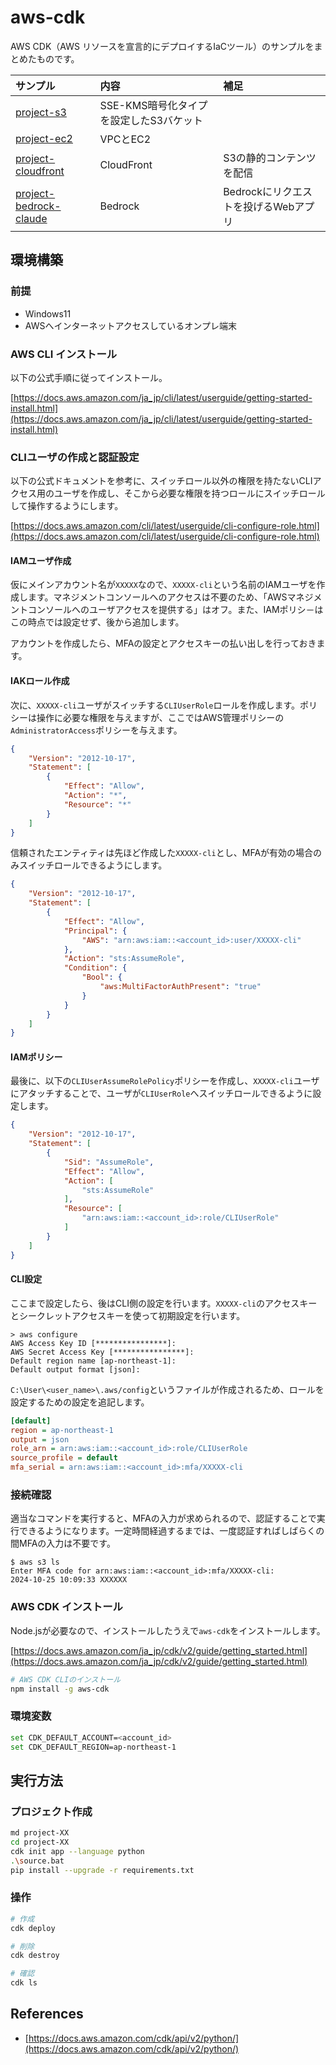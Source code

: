# aws-cdk

AWS CDK（AWS リソースを宣言的にデプロイするIaCツール）のサンプルをまとめたものです。

|サンプル|内容|補足|
|:--|:--|:--|
|[project-s3](https://github.com/JuvenileTalk9/aws-cdk/tree/main/project-s3)|SSE-KMS暗号化タイプを設定したS3バケット||
|[project-ec2](https://github.com/JuvenileTalk9/aws-cdk/tree/main/project-ec2)|VPCとEC2||
|[project-cloudfront](https://github.com/JuvenileTalk9/aws-cdk/tree/main/project-cloudfront)|CloudFront|S3の静的コンテンツを配信|
|[project-bedrock-claude](https://github.com/JuvenileTalk9/aws-cdk/tree/main/project-bedrock-claude)|Bedrock|Bedrockにリクエストを投げるWebアプリ|

## 環境構築

### 前提

- Windows11
- AWSへインターネットアクセスしているオンプレ端末

### AWS CLI インストール

以下の公式手順に従ってインストール。

[https://docs.aws.amazon.com/ja_jp/cli/latest/userguide/getting-started-install.html](https://docs.aws.amazon.com/ja_jp/cli/latest/userguide/getting-started-install.html)

### CLIユーザの作成と認証設定

以下の公式ドキュメントを参考に、スイッチロール以外の権限を持たないCLIアクセス用のユーザを作成し、そこから必要な権限を持つロールにスイッチロールして操作するようにします。

[https://docs.aws.amazon.com/cli/latest/userguide/cli-configure-role.html](https://docs.aws.amazon.com/cli/latest/userguide/cli-configure-role.html)

#### IAMユーザ作成

仮にメインアカウント名が`XXXXX`なので、`XXXXX-cli`という名前のIAMユーザを作成します。マネジメントコンソールへのアクセスは不要のため、「AWSマネジメントコンソールへのユーザアクセスを提供する」はオフ。また、IAMポリシ－はこの時点では設定せず、後から追加します。

アカウントを作成したら、MFAの設定とアクセスキーの払い出しを行っておきます。

#### IAKロール作成

次に、`XXXXX-cli`ユーザがスイッチする`CLIUserRole`ロールを作成します。ポリシーは操作に必要な権限を与えますが、ここではAWS管理ポリシーの`AdministratorAccess`ポリシーを与えます。

```json
{
    "Version": "2012-10-17",
    "Statement": [
        {
            "Effect": "Allow",
            "Action": "*",
            "Resource": "*"
        }
    ]
}
```

信頼されたエンティティは先ほど作成した`XXXXX-cli`とし、MFAが有効の場合のみスイッチロールできるようにします。

```json
{
    "Version": "2012-10-17",
    "Statement": [
        {
            "Effect": "Allow",
            "Principal": {
                "AWS": "arn:aws:iam::<account_id>:user/XXXXX-cli"
            },
            "Action": "sts:AssumeRole",
            "Condition": {
                "Bool": {
                    "aws:MultiFactorAuthPresent": "true"
                }
            }
        }
    ]
}
```

#### IAMポリシー

最後に、以下の`CLIUserAssumeRolePolicy`ポリシーを作成し、`XXXXX-cli`ユーザにアタッチすることで、ユーザが`CLIUserRole`へスイッチロールできるように設定します。

```json
{
    "Version": "2012-10-17",
    "Statement": [
        {
            "Sid": "AssumeRole",
            "Effect": "Allow",
            "Action": [
                "sts:AssumeRole"
            ],
            "Resource": [
                "arn:aws:iam::<account_id>:role/CLIUserRole"
            ]
        }
    ]
}
```

#### CLI設定

ここまで設定したら、後はCLI側の設定を行います。`XXXXX-cli`のアクセスキーとシークレットアクセスキーを使って初期設定を行います。

```
> aws configure
AWS Access Key ID [****************]: 
AWS Secret Access Key [****************]: 
Default region name [ap-northeast-1]: 
Default output format [json]: 
```

`C:\User\<user_name>\.aws/config`というファイルが作成されるため、ロールを設定するための設定を追記します。

```ini
[default]
region = ap-northeast-1
output = json
role_arn = arn:aws:iam::<account_id>:role/CLIUserRole
source_profile = default
mfa_serial = arn:aws:iam::<account_id>:mfa/XXXXX-cli
```

### 接続確認

適当なコマンドを実行すると、MFAの入力が求められるので、認証することで実行できるようになります。一定時間経過するまでは、一度認証すればしばらくの間MFAの入力は不要です。

```
$ aws s3 ls
Enter MFA code for arn:aws:iam::<account_id>:mfa/XXXXX-cli:
2024-10-25 10:09:33 XXXXXX
```

### AWS CDK インストール

Node.jsが必要なので、インストールしたうえで`aws-cdk`をインストールします。

[https://docs.aws.amazon.com/ja_jp/cdk/v2/guide/getting_started.html](https://docs.aws.amazon.com/ja_jp/cdk/v2/guide/getting_started.html)

```bash
# AWS CDK CLIのインストール
npm install -g aws-cdk
```

### 環境変数

```bash
set CDK_DEFAULT_ACCOUNT=<account_id>
set CDK_DEFAULT_REGION=ap-northeast-1
```

## 実行方法

### プロジェクト作成

```bash
md project-XX
cd project-XX
cdk init app --language python
.\source.bat
pip install --upgrade -r requirements.txt
```

### 操作

```bash
# 作成
cdk deploy

# 削除
cdk destroy

# 確認
cdk ls
```

## References

- [https://docs.aws.amazon.com/cdk/api/v2/python/](https://docs.aws.amazon.com/cdk/api/v2/python/)

